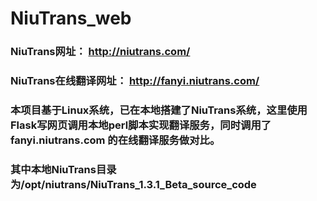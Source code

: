 # NiuTrans_web

### NiuTrans网址： http://niutrans.com/
### NiuTrans在线翻译网址： http://fanyi.niutrans.com/

### 本项目基于Linux系统，已在本地搭建了NiuTrans系统，这里使用Flask写网页调用本地perl脚本实现翻译服务，同时调用了 fanyi.niutrans.com 的在线翻译服务做对比。
### 其中本地NiuTrans目录为/opt/niutrans/NiuTrans_1.3.1_Beta_source_code
